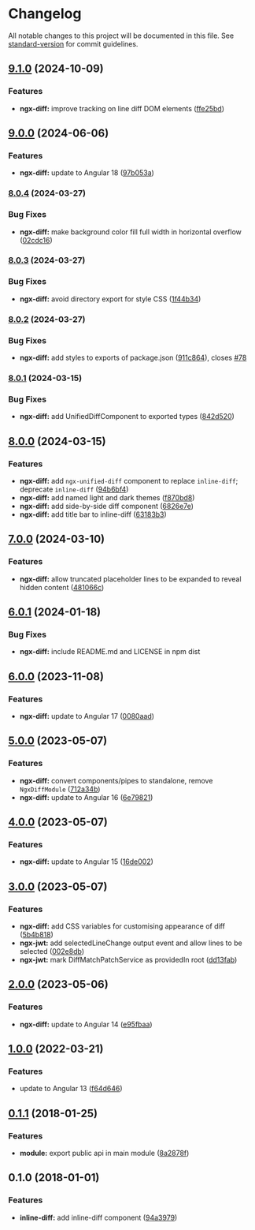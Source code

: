 # Changelog

All notable changes to this project will be documented in this file. See [standard-version](https://github.com/conventional-changelog/standard-version) for commit guidelines.

## [9.1.0](https://github.com/rars/ngx-diff/compare/v9.0.0...v9.1.0) (2024-10-09)


### Features

* **ngx-diff:** improve tracking on line diff DOM elements ([ffe25bd](https://github.com/rars/ngx-diff/commit/ffe25bd73079db06695265ef03b2ee2200de5e5e))

## [9.0.0](https://github.com/rars/ngx-diff/compare/v8.0.4...v9.0.0) (2024-06-06)


### Features

* **ngx-diff:** update to Angular 18 ([97b053a](https://github.com/rars/ngx-diff/commit/97b053ab221312b2ad9f7344ce95375eaf53c870))

### [8.0.4](https://github.com/rars/ngx-diff/compare/v8.0.3...v8.0.4) (2024-03-27)


### Bug Fixes

* **ngx-diff:** make background color fill full width in horizontal overflow ([02cdc16](https://github.com/rars/ngx-diff/commit/02cdc16a7c47dce4c88dc5ad872db25ae8a3fd1b))

### [8.0.3](https://github.com/rars/ngx-diff/compare/v8.0.2...v8.0.3) (2024-03-27)


### Bug Fixes

* **ngx-diff:** avoid directory export for style CSS ([1f44b34](https://github.com/rars/ngx-diff/commit/1f44b34670e08b788692f369a5fe3514eb94d5cb))

### [8.0.2](https://github.com/rars/ngx-diff/compare/v8.0.1...v8.0.2) (2024-03-27)


### Bug Fixes

* **ngx-diff:** add styles to exports of package.json ([911c864](https://github.com/rars/ngx-diff/commit/911c8642cfc81b4d305aab7ef536c43a6bbc1ce4)), closes [#78](https://github.com/rars/ngx-diff/issues/78)

### [8.0.1](https://github.com/rars/ngx-diff/compare/v8.0.0...v8.0.1) (2024-03-15)


### Bug Fixes

* **ngx-diff:** add UnifiedDiffComponent to exported types ([842d520](https://github.com/rars/ngx-diff/commit/842d520f333763080a2e5a00d66879ec54f7a7f1))

## [8.0.0](https://github.com/rars/ngx-diff/compare/v7.0.0...v8.0.0) (2024-03-15)


### Features

* **ngx-diff:** add `ngx-unified-diff` component to replace `inline-diff`; deprecate `inline-diff` ([94b6bf4](https://github.com/rars/ngx-diff/commit/94b6bf483b9c2c6df2b3cca8899a7b0c1f0c39a4))
* **ngx-diff:** add named light and dark themes ([f870bd8](https://github.com/rars/ngx-diff/commit/f870bd8076a47ff9639ff3b61aeec159d1d17c11))
* **ngx-diff:** add side-by-side diff component ([6826e7e](https://github.com/rars/ngx-diff/commit/6826e7e44586e130b1fe9bf0d0cb327c61beeb9a))
* **ngx-diff:** add title bar to inline-diff ([63183b3](https://github.com/rars/ngx-diff/commit/63183b37d169390b69600b59ad29d72898c97a85))

## [7.0.0](https://github.com/rars/ngx-diff/compare/v6.0.1...v7.0.0) (2024-03-10)

### Features

- **ngx-diff:** allow truncated placeholder lines to be expanded to reveal hidden content ([481066c](https://github.com/rars/ngx-diff/commit/481066c3828cf32b9900db3994fd3db9e6887302))

## [6.0.1](https://github.com/rars/ngx-diff/compare/v6.0.0...v6.0.1) (2024-01-18)

### Bug Fixes

- **ngx-diff:** include README.md and LICENSE in npm dist

## [6.0.0](https://github.com/rars/ngx-diff/compare/v5.0.0...v6.0.0) (2023-11-08)

### Features

- **ngx-diff:** update to Angular 17 ([0080aad](https://github.com/rars/ngx-diff/commit/0080aad4c391443ed368c07f508e51c7bc740576))

## [5.0.0](https://github.com/rars/ngx-diff/compare/v4.0.0...v5.0.0) (2023-05-07)

### Features

- **ngx-diff:** convert components/pipes to standalone, remove `NgxDiffModule` ([712a34b](https://github.com/rars/ngx-diff/commit/712a34bc02dc33b2ec02a163409417c4334d020a))
- **ngx-diff:** update to Angular 16 ([6e79821](https://github.com/rars/ngx-diff/commit/6e79821b6a78f7cd750ae29d4c63a895cb97b19d))

## [4.0.0](https://github.com/rars/ngx-diff/compare/v3.0.0...v4.0.0) (2023-05-07)

### Features

- **ngx-diff:** update to Angular 15 ([16de002](https://github.com/rars/ngx-diff/commit/16de0025724e6888ddd06308e6a8cabecf685210))

## [3.0.0](https://github.com/rars/ngx-diff/compare/v2.0.0...v3.0.0) (2023-05-07)

### Features

- **ngx-diff:** add CSS variables for customising appearance of diff ([5b4b818](https://github.com/rars/ngx-diff/commit/5b4b81803aae4a7b210babfd5478158022122238))
- **ngx-jwt:** add selectedLineChange output event and allow lines to be selected ([002e8db](https://github.com/rars/ngx-diff/commit/002e8dbb0db765edc8d578c6c507f0420d84b9a1))
- **ngx-jwt:** mark DiffMatchPatchService as providedIn root ([dd13fab](https://github.com/rars/ngx-diff/commit/dd13fabeedb8546bdc0f0c1bacc33cbaca06d682))

## [2.0.0](https://github.com/rars/ngx-diff/compare/v1.0.0...v2.0.0) (2023-05-06)

### Features

- **ngx-diff:** update to Angular 14 ([e95fbaa](https://github.com/rars/ngx-diff/commit/e95fbaaf5b52ad40a3e519ec0d8f5a11ac5a60c8))

## [1.0.0](https://github.com/rars/ngx-diff/compare/v0.4.0...v1.0.0) (2022-03-21)

### Features

- update to Angular 13 ([f64d646](https://github.com/rars/ngx-diff/commit/f64d646b8f18124c092ab67d00dce08068e090ce))

<a name="0.1.1"></a>

## [0.1.1](https://github.com/rars/ngx-diff/compare/v0.1.0...v0.1.1) (2018-01-25)

### Features

- **module:** export public api in main module ([8a2878f](https://github.com/rars/ngx-diff/commit/8a2878f))

<a name="0.1.0"></a>

## 0.1.0 (2018-01-01)

### Features

- **inline-diff:** add inline-diff component ([94a3979](https://github.com/rars/ngx-diff/commit/94a3979))
